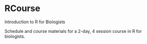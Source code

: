 # RCourse
Introduction to R for Biologists

Schedule and course materials for a 2-day, 4 session course in R for biologists.

